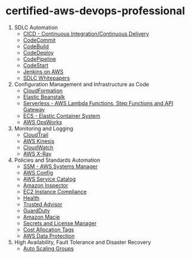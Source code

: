 # certified-aws-devops-professional

1. SDLC Automation
    - [CICD - Continuous Integration/Continuous Delivery](1-sdlc-automation/cicd.md)
    - [CodeCommit](1-sdlc-automation/codecommit.md)
    - [CodeBuild](1-sdlc-automation/codebuild.md)
    - [CodeDeploy](1-sdlc-automation/codedeploy.md)
    - [CodePipeline](1-sdlc-automation/codepipeline.md)
    - [CodeStart](1-sdlc-automation/codestar.md)
    - [Jenkins on AWS](1-sdlc-automation/jenkins.md)
    - [SDLC Whitepapers](1-sdlc-automation/whitepapers.md)
2. Configuration Management and Infrastructure as Code
    - [CloudFormation](2-infrastructure-as-code/cloudformation.md)
    - [Elastic Beanstalk](2-infrastructure-as-code/eb.md)
    - [Serverless - AWS Lambda Functions, Step Functions and API Gateway](2-infrastructure-as-code/serverless.md)
    - [ECS - Elastic Container System](2-infrastructure-as-code/ecs.md)
    - [AWS OpsWorks](2-infrastructure-as-code/opsworks.md)
3. Monitoring and Logging
    - [CloudTrail](3-monitoring/cloudtrail.md)
    - [AWS Kinesis](3-monitoring/kinesis.md)
    - [CloudWatch](3-monitoring/cloudwatch.md)
    - [AWS X-Ray](3-monitoring/x-ray.md)
4. Policies and Standards Automation
    - [SSM - AWS Systems Manager](4-automation/ssm.dm)
    - [AWS Config](4-automation/config.md)
    - [AWS Service Catalog](4-automation/service-catalog.md)
    - [Amazon Inspector](4-automation/inspector.md)
    - [EC2 Instance Compliance](4-automation/ec2-instance-compliance.md)
    - [Health](4-automation/health.md)
    - [Trusted Advisor](4-automation/trusted-advisor.md)
    - [GuardDuty](4-automation/guard-duty.md)
    - [Amazon Macie](4-automation/macie.md)
    - [Secrets and License Manager](4-automation/manager.md)
    - [Cost Allocation Tags](4-automation/cost-allocation-tags.md)
    - [AWS Data Protection](4-automation/data-protection.md)
5. High Availability, Fault Tolerance and Disaster Recovery
    - [Auto Scaling Groups](5-fault-tolerance/asg.md)
